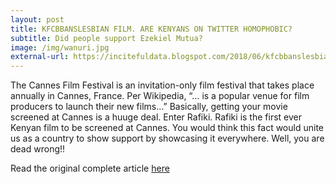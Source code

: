 ```yaml
---
layout: post
title: KFCBBANSLESBIAN FILM. ARE KENYANS ON TWITTER HOMOPHOBIC?
subtitle: Did people support Ezekiel Mutua?
image: /img/wanuri.jpg
external-url: https://incitefuldata.blogspot.com/2018/06/kfcbbanslesbianfilm-are-kenyans-on.html
---
```


The Cannes Film Festival is an invitation-only film festival that takes place annually in Cannes, France. Per Wikipedia, “… is a popular venue for film producers to launch their new films…” Basically, getting your movie screened at Cannes is a huuge deal.
Enter Rafiki. Rafiki is the first ever Kenyan film to be screened at Cannes. You would think this fact would unite us as a country to show support by showcasing it everywhere. Well, you are dead wrong!!

Read the original complete article [here](https://incitefuldata.blogspot.com/2018/06/kfcbbanslesbianfilm-are-kenyans-on.html)